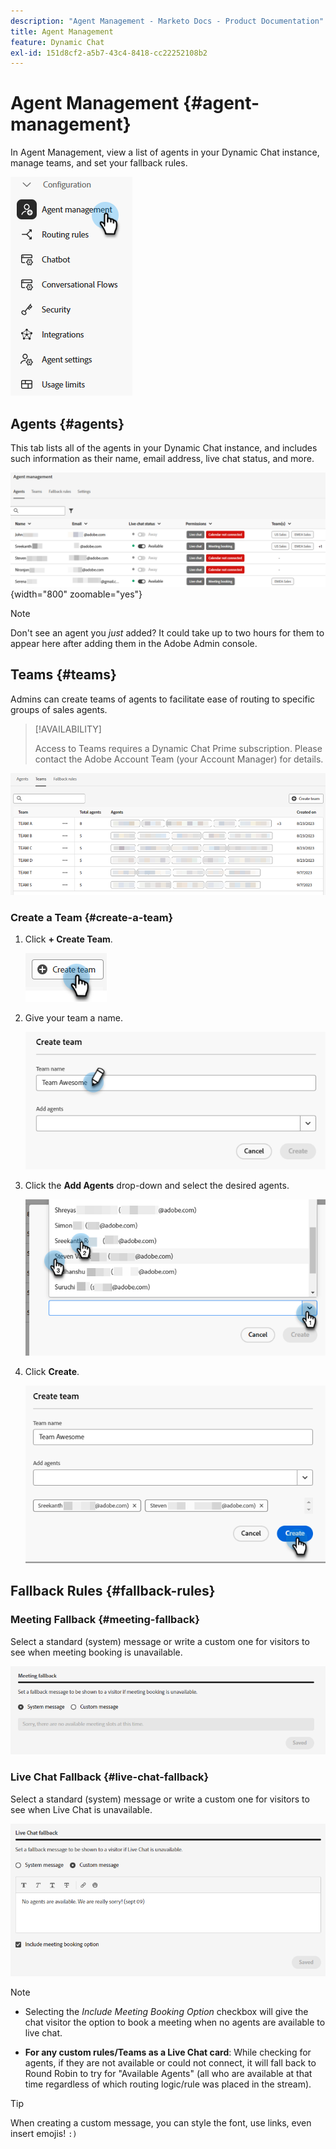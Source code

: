 ```yaml
---
description: "Agent Management - Marketo Docs - Product Documentation"
title: Agent Management
feature: Dynamic Chat
exl-id: 151d8cf2-a5b7-43c4-8418-cc22252108b2
---
```

# Agent Management {#agent-management}

In Agent Management, view a list of agents in your Dynamic Chat instance, manage teams, and set your fallback rules.

   ![](assets/agent-management-1.png)

## Agents {#agents}

This tab lists all of the agents in your Dynamic Chat instance, and includes such information as their name, email address, live chat status, and more.

   ![](assets/agent-management-2.png){width="800" zoomable="yes"}

   >[!NOTE]
   >
   >Don't see an agent you _just_ added? It could take up to two hours for them to appear here after adding them in the Adobe Admin console.

## Teams {#teams}

Admins can create teams of agents to facilitate ease of routing to specific groups of sales agents.

>[!AVAILABILITY]
>
>Access to Teams requires a Dynamic Chat Prime subscription. Please contact the Adobe Account Team (your Account Manager) for details.

   ![](assets/agent-management-3.png)

### Create a Team {#create-a-team}

1. Click **+ Create Team**.

   ![](assets/agent-management-4.png)

1. Give your team a name.

   ![](assets/agent-management-5.png)

1. Click the **Add Agents** drop-down and select the desired agents.

   ![](assets/agent-management-6.png)

1. Click **Create**.

   ![](assets/agent-management-7.png)

## Fallback Rules {#fallback-rules}

### Meeting Fallback {#meeting-fallback}

Select a standard (system) message or write a custom one for visitors to see when meeting booking is unavailable.

   ![](assets/agent-management-8.png)

### Live Chat Fallback {#live-chat-fallback}

Select a standard (system) message or write a custom one for visitors to see when Live Chat is unavailable.

   ![](assets/agent-management-9.png)

>[!NOTE]
>
>* Selecting the _Include Meeting Booking Option_ checkbox will give the chat visitor the option to book a meeting when no agents are available to live chat.
>
>* **For any custom rules/Teams as a Live Chat card**: While checking for agents, if they are not available or could not connect, it will fall back to Round Robin to try for "Available Agents" (all who are available at that time regardless of which routing logic/rule was placed in the stream).

>[!TIP]
>
>When creating a custom message, you can style the font, use links, even insert emojis! `:)`
